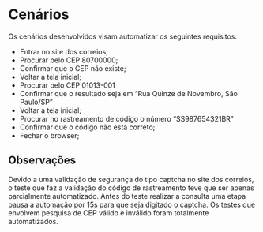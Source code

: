 ﻿
<h1>Cenários</h1>

Os cenários desenvolvidos visam automatizar os seguintes requisitos:
*	Entrar no site dos correios;
*	Procurar pelo CEP 80700000;
*	Confirmar que o CEP não existe;
*	Voltar a tela inicial;
*	Procurar pelo CEP 01013-001
*	Confirmar que o resultado seja em “Rua Quinze de Novembro, São Paulo/SP”
*	Voltar a tela inicial;
*	Procurar no rastreamento de código o número “SS987654321BR”
*	Confirmar que o código não está correto;
*	Fechar o browser;

## Observações

Devido a uma validação de segurança do tipo captcha no site dos correios,
o teste que faz a validação do código de rastreamento teve que ser apenas parcialmente automatizado.
Antes do teste realizar a consulta uma etapa pausa a automação por 15s para que seja digitado o captcha.
Os testes que envolvem pesquisa de CEP válido e inválido foram totalmente automatizados.

